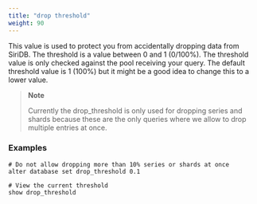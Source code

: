 ```yaml
---
title: "drop threshold"
weight: 90
---
```


This value is used to protect you from accidentally dropping data from SiriDB.
The threshold is a value between 0 and 1 (0/100%). The threshold value is only
checked against the pool receiving your query. The default threshold value is
1 (100%) but it might be a good idea to change this to a lower value.

>**Note**
>
>Currently the drop_threshold is only used for dropping series and shards
>because these are the only queries where we allow to drop multiple
>entries at once.

### Examples

	# Do not allow dropping more than 10% series or shards at once
	alter database set drop_threshold 0.1

	# View the current threshold
	show drop_threshold
